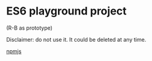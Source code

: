 # ES6 playground project

(R-B as prototype)

Disclaimer: do not use it. It could be deleted at any time.

[npmjs](https://www.npmjs.com/package/es6-prototype-proj)
